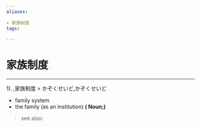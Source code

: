 ```yaml
---
aliases:
    
- 家族制度
tags:
    
---
```


# 家族制度
---
1).
,家族制度 > かぞくせいど,かぞくせいど

- family system
- the family (as an institution)
**( Noun;)**
> see also: 
            